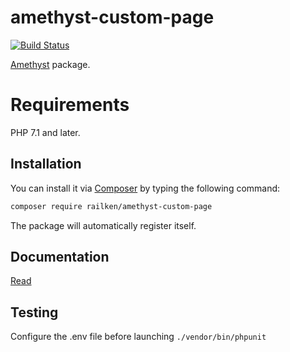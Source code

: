 # amethyst-custom-page

[![Build Status](https://travis-ci.org/railken/amethyst-custom-page.svg?branch=master)](https://travis-ci.org/railken/amethyst-custom-page)

[Amethyst](https://github.com/railken/amethyst) package.

# Requirements

PHP 7.1 and later.

## Installation

You can install it via [Composer](https://getcomposer.org/) by typing the following command:

```bash
composer require railken/amethyst-custom-page
```

The package will automatically register itself.

## Documentation

[Read](docs/index.md)

## Testing

Configure the .env file before launching `./vendor/bin/phpunit`
